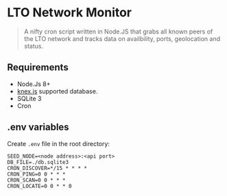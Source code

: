 # LTO Network Monitor
> A nifty cron script written in Node.JS that grabs all known peers of the LTO network and tracks data on availbility, ports, geolocation and status.
## Requirements
- Node.Js 8+
- [knex.js]('https://knexjs.org) supported database.
- SQLite 3
- Cron

## .env variables
Create ``.env`` file in the root directory:

```
SEED_NODE=<node address>:<api port>
DB_FILE=./db.sqlite3
CRON_DISCOVER=*/15 * * * *
CRON_PING=0 0 * * *
CRON_SCAN=0 0 * * *
CRON_LOCATE=0 0 * * 0
```